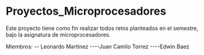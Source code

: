# Proyectos_Microprocesadores

Este proyecto tiene como fin realizar todos retos planteados en el semestre, bajo la asignatura de microprocesadores.

Miembros:
-- Leonardo Martinez
----Juan Camilo Torrez
----Edwin Baez
